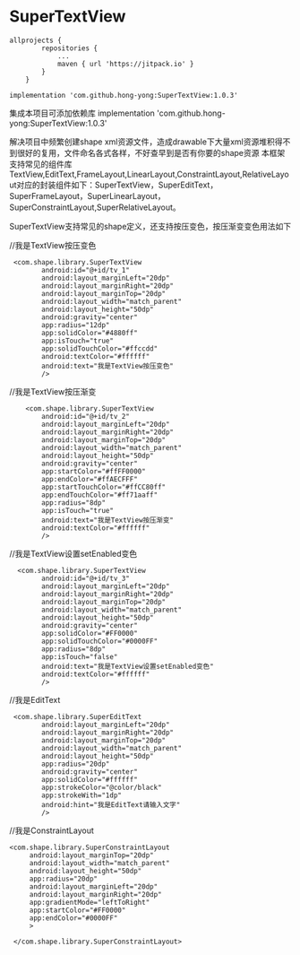 # SuperTextView
```
allprojects {
		repositories {
			...
			maven { url 'https://jitpack.io' }
		}
	}
```
```
implementation 'com.github.hong-yong:SuperTextView:1.0.3'
```
集成本项目可添加依赖库 implementation 'com.github.hong-yong:SuperTextView:1.0.3'

解决项目中频繁创建shape xml资源文件，造成drawable下大量xml资源堆积得不到很好的复用，文件命名各式各样，不好查早到是否有你要的shape资源
本框架支持常见的组件库TextView,EditText,FrameLayout,LinearLayout,ConstraintLayout,RelativeLayout对应的封装组件如下：SuperTextView，SuperEditText，
SuperFrameLayout，SuperLinearLayout，SuperConstraintLayout,SuperRelativeLayout。

SuperTextView支持常见的shape定义，还支持按压变色，按压渐变变色用法如下

//我是TextView按压变色
```
 <com.shape.library.SuperTextView
        android:id="@+id/tv_1"
        android:layout_marginLeft="20dp"
        android:layout_marginRight="20dp"
        android:layout_marginTop="20dp"
        android:layout_width="match_parent"
        android:layout_height="50dp"
        android:gravity="center"
        app:radius="12dp"
        app:solidColor="#4880ff"
        app:isTouch="true"
        app:solidTouchColor="#ffccdd"
        android:textColor="#ffffff"
        android:text="我是TextView按压变色"
        />
```
 //我是TextView按压渐变
```
    <com.shape.library.SuperTextView
        android:id="@+id/tv_2"
        android:layout_marginLeft="20dp"
        android:layout_marginRight="20dp"
        android:layout_marginTop="20dp"
        android:layout_width="match_parent"
        android:layout_height="50dp"
        android:gravity="center"
        app:startColor="#ffFF0000"
        app:endColor="#ffAECFFF"
        app:startTouchColor="#ffCC80ff"
        app:endTouchColor="#ff71aaff"
        app:radius="8dp"
        app:isTouch="true"
        android:text="我是TextView按压渐变"
        android:textColor="#ffffff"
        />
```
//我是TextView设置setEnabled变色
```
  <com.shape.library.SuperTextView
        android:id="@+id/tv_3"
        android:layout_marginLeft="20dp"
        android:layout_marginRight="20dp"
        android:layout_marginTop="20dp"
        android:layout_width="match_parent"
        android:layout_height="50dp"
        android:gravity="center"
        app:solidColor="#FF0000"
        app:solidTouchColor="#0000FF"
        app:radius="8dp"
        app:isTouch="false"
        android:text="我是TextView设置setEnabled变色"
        android:textColor="#ffffff"
        />
```
//我是EditText
```
 <com.shape.library.SuperEditText
        android:layout_marginLeft="20dp"
        android:layout_marginRight="20dp"
        android:layout_marginTop="20dp"
        android:layout_width="match_parent"
        android:layout_height="50dp"
        app:radius="20dp"
        android:gravity="center"
        app:solidColor="#ffffff"
        app:strokeColor="@color/black"
        app:strokeWith="1dp"
        android:hint="我是EditText请输入文字"
        />
   ```
   //我是ConstraintLayout
   ```
<com.shape.library.SuperConstraintLayout
        android:layout_marginTop="20dp"
        android:layout_width="match_parent"
        android:layout_height="50dp"
        app:radius="20dp"
        android:layout_marginLeft="20dp"
        android:layout_marginRight="20dp"
        app:gradientMode="leftToRight"
        app:startColor="#FF0000"
        app:endColor="#0000FF"
        >
       
    </com.shape.library.SuperConstraintLayout>
   ```
   
